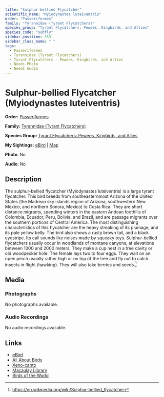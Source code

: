 ```yaml
---
title: "Sulphur-bellied Flycatcher"
scientific_name: "Myiodynastes luteiventris"
order: "Passeriformes"
family: "Tyrannidae (Tyrant Flycatchers)"
species_group: "Tyrant Flycatchers: Pewees, Kingbirds, and Allies"
species_code: "subfly"
sidebar_position: 353
sidebar_class_name: " "
tags: 
  - Passeriformes
  - Tyrannidae (Tyrant Flycatchers)
  - Tyrant Flycatchers - Pewees, Kingbirds, and Allies
  - Needs Photo
  - Needs Audio
---
```


# Sulphur-bellied Flycatcher (Myiodynastes luteiventris)

**Order:** [Passeriformes](/tags/passeriformes)

**Family:** [Tyrannidae (Tyrant Flycatchers)](/tags/tyrannidae-tyrant-flycatchers)

**Species Group:** [Tyrant Flycatchers: Pewees, Kingbirds, and Allies](/tags/tyrant-flycatchers-pewees-kingbirds-and-allies)

**My Sightings:** [eBird](https://ebird.org/lifelist?r=world&time=life&spp=subfly) | [Map](/map?species_code=subfly)

**Photo**: No 

**Audio**: No

## Description
The sulphur-bellied flycatcher (Myiodynastes luteiventris) is a large tyrant flycatcher.  This bird breeds from southeasternmost Arizona of the United States (the Madrean sky islands region of Arizona, southwestern New Mexico, and northern Sonora, Mexico) to Costa Rica.  They are short distance migrants, spending winters in the eastern Andean foothills of Colombia, Ecuador, Peru, Bolivia, and Brazil, and are passage migrants over the southern portions of Central America.
The most distinguishing characteristics of this flycatcher are the heavy streaking of its plumage, and its pale yellow belly. The bird also shows a rusty brown tail, and a black eyestripe. Its call sounds like noises made by squeaky toys.
Sulphur-bellied flycatchers usually occur in woodlands of montane canyons, at elevations between 1000 and 2000 meters. They make a cup nest in a tree cavity or old woodpecker hole. The female lays two to four eggs.
They wait on an open perch usually rather high or on top of the tree and fly out to catch insects in flight (hawking). They will also take berries and seeds.[^1]

[^1]: https://en.wikipedia.org/wiki/Sulphur-bellied_flycatcher

## Media
### Photographs
No photographs available.

### Audio Recordings
No audio recordings available.

## Links
* [eBird](https://ebird.org/species/subfly) 
* [All About Birds](https://www.allaboutbirds.org/guide/subfly) 
* [Xeno-canto](https://www.xeno-canto.org/species/myiodynastes-luteiventris) 
* [Macaulay Library](https://search.macaulaylibrary.org/catalog?taxonCode=subfly&sort=rating_rank_desc)
* [Birds of the World](https://birdsoftheworld.org/bow/species/subfly)
